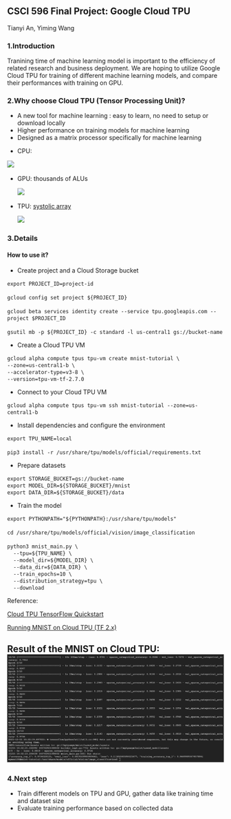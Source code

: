 ## CSCI 596 Final Project: Google Cloud TPU

Tianyi An, Yiming Wang

### 1.Introduction

Tranining time of machine learning model is important to the efficiency of related research and business deployment. We are hoping to utilize Google Cloud TPU for training of different machine learning models, and compare their performances with training on GPU.

### 2.Why choose Cloud TPU (Tensor Processing Unit)?

* A new tool for machine learning : easy to learn, no need to setup or download locally
* Higher performance on training models for machine learning 
* Designed as a matrix processor specifically for machine learning

- CPU:

![](https://cloud.google.com/tpu/docs/images/image6.gif)

* GPU: thousands of ALUs

  ![](https://cloud.google.com/tpu/docs/images/image2.gif)

* TPU:  [systolic array](https://en.wikipedia.org/wiki/Systolic_array)

  ![](https://cloud.google.com/tpu/docs/images/image4_5pfb45w.gif)

### 3.Details

#### How to use it?
- Create project and a Cloud Storage bucket
```
export PROJECT_ID=project-id

gcloud config set project ${PROJECT_ID}

gcloud beta services identity create --service tpu.googleapis.com --project $PROJECT_ID

gsutil mb -p ${PROJECT_ID} -c standard -l us-central1 gs://bucket-name
```
- Create a Cloud TPU VM
```
gcloud alpha compute tpus tpu-vm create mnist-tutorial \
--zone=us-central1-b \
--accelerator-type=v3-8 \
--version=tpu-vm-tf-2.7.0
```
- Connect to your Cloud TPU VM
```
gcloud alpha compute tpus tpu-vm ssh mnist-tutorial --zone=us-central1-b
```
- Install dependencies and configure the environment
```
export TPU_NAME=local

pip3 install -r /usr/share/tpu/models/official/requirements.txt
```
- Prepare datasets
```
export STORAGE_BUCKET=gs://bucket-name
export MODEL_DIR=${STORAGE_BUCKET}/mnist
export DATA_DIR=${STORAGE_BUCKET}/data
```
- Train the model
```
export PYTHONPATH="${PYTHONPATH}:/usr/share/tpu/models"

cd /usr/share/tpu/models/official/vision/image_classification

python3 mnist_main.py \
  --tpu=${TPU_NAME} \
  --model_dir=${MODEL_DIR} \
  --data_dir=${DATA_DIR} \
  --train_epochs=10 \
  --distribution_strategy=tpu \
  --download
```

Reference: 

[Cloud TPU TensorFlow Quickstart](https://cloud.google.com/tpu/docs/tensorflow-quickstart-tpu-vm#tpu-vm)

[Running MNIST on Cloud TPU (TF 2.x)](https://cloud.google.com/tpu/docs/tutorials/mnist-2.x)

Result of the MNIST on Cloud TPU:
![result](https://github.com/tianyia/CSCI596-Project/blob/main/3.png)
----------

### 4.Next step

* Train different models on TPU and GPU, gather data like training time and dataset size
* Evaluate training performance based on collected data
